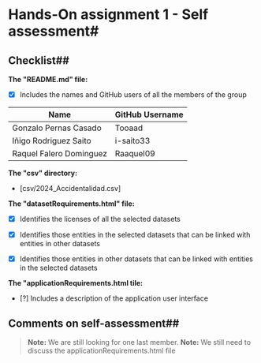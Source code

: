 # Hands-On assignment 1 - Self assessment#

## Checklist##

**The "README.md" file:**

- [x] Includes the names and GitHub users of all the members of the group


| Name                          | GitHub Username  |
|-------------------------------|------------------|
| Gonzalo Pernas Casado         | Tooaad           |
| Iñigo Rodriguez Saito         | i-saito33        |
| Raquel Falero Dominguez       | Raaquel09        |


**The "csv" directory:**

- [csv/2024_Accidentalidad.csv]

**The "datasetRequirements.html" file:**

- [x] Identifies the licenses of all the selected datasets
- [x] Identifies those entities in the selected datasets that can be linked with
entities in other datasets
- [x] Identifies those entities in other datasets that can be linked with entities
in the selected datasets


**The "applicationRequirements.html tile:**
- [?] Includes a description of the application user interface

## Comments on self-assessment##
> **Note:** We are still looking for one last member.
> **Note:** We still need to discuss the applicationRequirements.html file